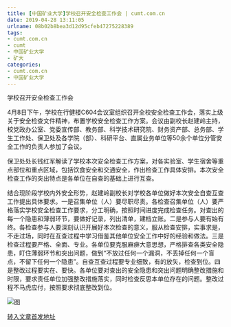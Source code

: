 ```yaml
---
title: [中国矿业大学]学校召开安全检查工作会 | cumt.com.cn
date: 2019-04-28 13:11:05
urlname: 08b02b8bea3d12d95cfeb47275228389
tags: 
- cumt.com.cn
- cumt
- 中国矿业大学
- 矿大
categories:
- cumt.com.cn
- 中国矿业大学
---
```


学校召开安全检查工作会

4月8日下午，学校在行健楼C604会议室组织召开全校安全检查工作会，落实上级关于安全检查文件精神，布置学校安全检查工作方案。会议由副校长赵建岭主持，校党政办公室、党委宣传部、教务部、科学技术研究院、财务资产部、总务部、学生工作处、保卫处及各学院（部）、科研平台、直属业务单位等50余个单位分管安全工作的负责人参加了会议。

保卫处处长钱红军解读了学校本次安全检查工作方案，对各实验室、学生宿舍等重点部位和重点区域，包括饮食安全和交通安全，作出检查工作具体安排。本次安全检查工作的突出特点是各单位在自查的基础上进行互查。

结合现阶段学校内外安全形势，赵建岭副校长对学校各单位做好本次安全自查互查工作提出具体要求。一是召集单位（人）要尽职尽责。各检查召集单位（人）要严格落实学校安全检查工作要求，分工明确，按照时间进度完成检查任务。对查出的每一个隐患和薄弱环节，要做好记录，列出清单，建档立账。二是参与人要有始有终。各检查参与人要深刻认识开展好本次检查的意义，服从检查安排，实事求是，不走过场，同时在互查过程中学习借鉴其他单位安全工作中好的经验和做法。三是检查过程要严格、全面、专业。各单位要克服麻痹大意思想，严格排查各类安全隐患，盯住薄弱环节和突出问题，做到“不放过任何一个漏洞，不丢掉任何一个盲点，不留下任何一个隐患”。自查互查过程要专业细致，有的放矢，检查到位。四是整改过程要实在、要快。各单位要对查出的安全隐患和突出问题明确整改措施和时限，要求责任单位加强整改措施落实，同时检查反思本单位存在的问题。整改过程不马虎应付，按照要求彻底整改到位。

![图](http://xwzx.cumt.edu.cn/_upload/article/images/7f/0e/80224bfc4bd2b494d0b0e41d7f9f/8fbec87a-1b5c-4a79-8261-f0b7d764fc6d.png)

[转入文章首发地址](http://xwzx.cumt.edu.cn/eb/4d/c513a518989/page.htm)